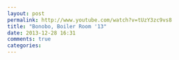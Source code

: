 ```yaml
---
layout: post
permalink: http://www.youtube.com/watch?v=tUzY3zc9vs8
title: "Bonobo, Boiler Room '13"
date: 2013-12-28 16:31
comments: true
categories: 
---
```

